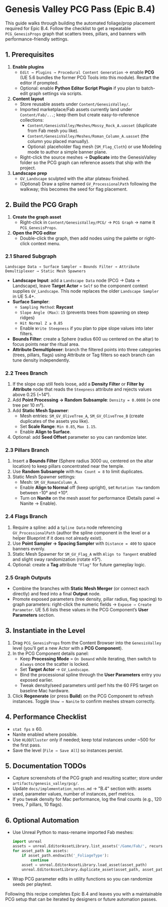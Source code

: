 # Genesis Valley PCG Pass (Epic B.4)

This guide walks through building the automated foliage/prop placement required for Epic B.4. Follow the
checklist to get a repeatable `PCG_GenesisProps` graph that scatters trees, pillars, and banners with performance-friendly
settings.

## 1. Prerequisites

1. **Enable plugins**
   - `Edit → Plugins → Procedural Content Generation` → enable **PCG** (UE 5.6 bundles the former PCG Tools into this module). Restart the editor if prompted.
   - Optional: enable **Python Editor Script Plugin** if you plan to batch-edit graph settings via scripts.
2. **Content layout**
   - Store reusable assets under `Content/GenesisValley/`.
   - Imported marketplace/Fab assets currently land under `Content/Fab/...`; keep them but create easy-to-reference
     collections:
     - `Content/GenesisValley/Meshes/Mossy_Rock_A.uasset` (duplicate from Fab mesh you like).
     - `Content/GenesisValley/Meshes/Roman_Column_A.uasset` (the column you placed manually).
     - Optional: placeholder flag mesh (`SM_Flag_Cloth`) or use Modeling mode to author a simple banner plane.
   - Right-click the source meshes → **Duplicate** into the GenesisValley folder so the PCG graph can reference assets
     that ship with the project.
3. **Landscape prep**
   - `GV_Landscape` sculpted with the altar plateau finished.
   - (Optional) Draw a spline named `GV_ProcessionalPath` following the walkway; this becomes the seed for flag placement.

## 2. Build the PCG Graph

1. **Create the graph asset**
   - Right-click in `Content/GenesisValley/PCG/` → `PCG Graph` → name it `PCG_GenesisProps`.
2. **Open the PCG editor**
   - Double-click the graph, then add nodes using the palette or right-click context menu.

### 2.1 Shared Subgraph

```
Landscape Data → Surface Sampler → Bounds Filter → Attribute Demultiplexer → Static Mesh Spawners
```

- **Landscape Input**: add a `Landscape Data` node (PCG → Data → Landscape), leave **Target Actor** = `Self` so the
  component context supplies `GV_Landscape`. This node replaces the older `Landscape Sampler` in UE 5.4+.
- **Surface Sampler**:
  - `Sampling Method`: **Raycast**
  - `Slope Angle (Max)`: `15` (prevents trees from spawning on steep ridges)
  - `Hit Normal Z ≥ 0.85`
  - Enable `Write Steepness` if you plan to pipe slope values into later filters.
- **Bounds Filter**: create a Sphere (radius 600 uu centered on the altar) to focus points near the ritual area.
- **Attribute Demultiplexer**: branch the filtered points into three categories (trees, pillars, flags) using Attribute or Tag
  filters so each branch can tune density independently.

### 2.2 Trees Branch

1. If the slope cap still feels loose, add a **Density Filter** or **Filter by Attribute** node that reads the `Steepness`
   attribute and rejects values above 0.25 (~14°).
2. Add **Point Processing → Random Subsample**: `Density = 0.0008` (≈ one tree per 10 m²).
3. Add **Static Mesh Spawner**:
   - Mesh entries: `SM_GV_OliveTree_A`, `SM_GV_OliveTree_B` (create duplicates of the assets you like).
   - Set **Scale Range**: `Min 0.85`, `Max 1.15`.
   - Enable **Align to Surface**.
4. Optional: add **Seed Offset** parameter so you can randomize later.

### 2.3 Pillars Branch

1. Insert a **Bounds Filter** (Sphere radius 3000 uu, centered on the altar location) to keep pillars concentrated near the temple.
2. Use **Random Subsample** with `Max Count = 8` to limit duplicates.
3. Static Mesh Spawner settings:
   - Mesh: `SM_GV_RomanColumn_A`.
   - Enable **Align to Normal** off (keep upright), set `Rotation Yaw` random between -10° and +10°.
   - Turn on **Nanite** on the mesh asset for performance (Details panel → Nanite → Enable).

### 2.4 Flags Branch

1. Require a spline: add a `Spline Data` node referencing `GV_ProcessionalPath` (author the spline component in the level or a helper Blueprint if it does not already exist).
2. Use **Point Sampler → Spacing Sampler** with `Distance = 400` to space banners evenly.
3. Static Mesh Spawner for `SM_GV_Flag_A` with `Align to Tangent` enabled and slight sway randomization (rotate ±5°).
4. Optional: create a **Tag** attribute `"Flag"` for future gameplay logic.

### 2.5 Graph Outputs

- Combine the branches with **Static Mesh Merger** (or connect each directly) and feed into a final **Output** node.
- Promote exposed parameters (tree density, pillar radius, flag spacing) to graph parameters: right-click the numeric
  fields → `Expose → Create Parameter`. UE 5.6 lists these values in the PCG Component’s **User Parameters** section.

## 3. Instantiate in the Level

1. Drag `PCG_GenesisProps` from the Content Browser into the `GenesisValley` level (you’ll get a new Actor with a **PCG Component**).
2. In the PCG Component details panel:
   - Keep **Processing Mode** = `On Demand` while iterating, then switch to `Always` once the scatter is locked.
   - Set **Target Actor** → `GV_Landscape`.
   - Bind the processional spline through the **User Parameters** entry you exposed earlier.
   - Tweak density/seed parameters until perf hits the 60 FPS target on baseline Mac hardware.
3. Click **Regenerate** (or press **Build**) on the PCG Component to refresh instances. Toggle `Show → Nanite` to confirm meshes stream correctly.

## 4. Performance Checklist

- `stat fps` ≥ 60.
- Nanite enabled where possible.
- Use `HLOD`/`Cluster` only if needed; keep total instances under ~500 for the first pass.
- Save the level (`File → Save All`) so instances persist.

## 5. Documentation TODOs

- Capture screenshots of the PCG graph and resulting scatter; store under `artifacts/genesis_valley/pcg/`.
- Update `docs/implementation_notes.md` → "B.4" section with: assets used, parameter values, number of instances, perf metrics.
- If you tweak density for Mac performance, log the final counts (e.g., 120 trees, 7 pillars, 10 flags).

## 6. Optional Automation

- Use Unreal Python to mass-rename imported Fab meshes:
  ```python
  import unreal
  assets = unreal.EditorAssetLibrary.list_assets('/Game/Fab/', recursive=True)
  for asset_path in assets:
      if asset_path.endswith('_FoliageType'):
          continue
      asset = unreal.EditorAssetLibrary.load_asset(asset_path)
      unreal.EditorAssetLibrary.duplicate_asset(asset_path, asset_path.replace('/Fab/', '/GenesisValley/Meshes/'))
  ```
- Wrap PCG parameter edits in utility functions so you can randomize seeds per playtest.

Following this recipe completes Epic B.4 and leaves you with a maintainable PCG setup that can be iterated by designers or future automation passes.

